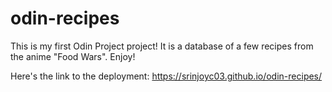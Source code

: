 # odin-recipes

This is my first Odin Project project! It is a database of a few recipes from the anime "Food Wars". Enjoy!

Here's the link to the deployment: https://srinjoyc03.github.io/odin-recipes/
